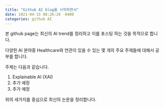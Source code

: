 ```yaml
---
title: "Github AI blog를 시작하면서"
date: 2021-04-15 08:26:28 -0400
categories: github AI
---
```


본 github page는 최신의 AI trend를 정리하고 이를 포스팅 하는 것을 목적으로 합니다.

다양한 AI 분야중 Healthcare와 연관이 있을 수 있는 몇 개의 주요 주제들에 대해서 공부를 합니다.

주제는 다음과 같습니다.

1) Explainable AI (XAI)
2) 추가 예정
3) 추가 예정

위의 세가지를 중심으로 최신의 논문을 정리합니다.
